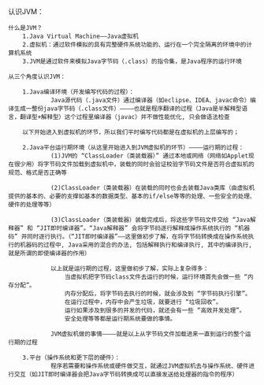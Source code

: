 认识JVM：

	什么是JVM？
		1.Java Virtual Machine——Java虚拟机
		2.虚拟机：通过软件模拟的具有完整硬件系统功能的、运行在一个完全隔离的环境中的计算机系统
		3.JVM是通过软件来模拟Java字节码（.class）的指令集，是Java程序的运行环境

	从三个角度认识JVM：

		1.Java编译环境（开发编写代码的过程）：
				Java源代码（.java文件）通过编译器（如eclipse、IDEA、javac命令）编译生成一整份java字节码（.class文件）————也就是程序翻译的过程（Java是半解释型语言，翻译型+解释型）这个过程里编译器（javac）并不做性能优化, 只会做语法检查

		以下开始进入到虚拟机的环节，所以我们平时编写代码都是在虚拟机的上层编写的；

		2.Java平台运行期环境（从这里开始进入到JVM虚拟机的环节）————运行期的过程：
				(1)JVM的 “ClassLoader（类装载器）” 通过本地或网络（网络如Applet现在很少用）将字节码文件加载到虚拟机中，装载的同时会验证校验字节码文件是否符合虚拟机的规范、格式是否正确等

				(2)ClassLoader（类装载器）在装载的同时也会去装载Java类库（由虚拟机提供的基本的、必要的支撑如基本的数据类型、基本的if/else等等的处理、一些安全的处理、硬件的处理等等）		

				(3)ClassLoader（类装载器）装载完成后，将这些字节码文件交给 “Java解释器” 和 “JIT即时编译器”。“Java解释器” 会将字节码逐行解释成操作系统执行的 “机器码” 并同时逐行执行。（“JIT即时编译器”——这里做初步了解，在将字节码转换成在操作系统执行的机器码的过程中, Java采用的混合的办法, 包括解释执行和编译执行, 其中的编译执行, 就是所谓的即使编译器的作用）

				以上就是运行期的过程，这里做初步了解，实际上复杂得多：
					当虚拟机把字节码class文件去运行的时候，运行环境首先会做一些 “内存分配”。
					内存分配后，将字节码去执行的时候，就会涉及到 “字节码执行引擎”。
					在运行过程中，内存中会产生垃圾，就要进行 “垃圾回收”。
					运行如果涉及到很多的并发的代码，就还会有一些 “高效并发处理”。
					安全处理等等都是运行期系统要做的事情。

				JVM虚拟机做的事情————就是以上从字节码文件加载进来一直到运行的整个运行期的过程

		3.平台（操作系统和更下层的硬件）：
				程序若需要和操作系统或硬件做交互，就通过JVM虚拟机去与操作系统、硬件进行交互（如JIT即时编译器会把Java字节码转换成可以直接发送给处理器的指令的程序）